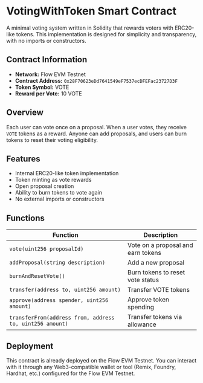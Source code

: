 # VotingWithToken Smart Contract

A minimal voting system written in Solidity that rewards voters with ERC20-like tokens. This implementation is designed for simplicity and transparency, with no imports or constructors.

## Contract Information

* **Network:** Flow EVM Testnet
* **Contract Address:** `0x28F70623eDd7641549eF7537ecDFEFac23727D3F`
* **Token Symbol:** VOTE
* **Reward per Vote:** 10 VOTE

## Overview

Each user can vote once on a proposal. When a user votes, they receive `VOTE` tokens as a reward. Anyone can add proposals, and users can burn tokens to reset their voting eligibility.

## Features

* Internal ERC20-like token implementation
* Token minting as vote rewards
* Open proposal creation
* Ability to burn tokens to vote again
* No external imports or constructors

## Functions

| Function                                                 | Description                        |
| -------------------------------------------------------- | ---------------------------------- |
| `vote(uint256 proposalId)`                               | Vote on a proposal and earn tokens |
| `addProposal(string description)`                        | Add a new proposal                 |
| `burnAndResetVote()`                                     | Burn tokens to reset vote status   |
| `transfer(address to, uint256 amount)`                   | Transfer VOTE tokens               |
| `approve(address spender, uint256 amount)`               | Approve token spending             |
| `transferFrom(address from, address to, uint256 amount)` | Transfer tokens via allowance      |

## Deployment

This contract is already deployed on the Flow EVM Testnet. You can interact with it through any Web3-compatible wallet or tool (Remix, Foundry, Hardhat, etc.) configured for the Flow EVM Testnet.


